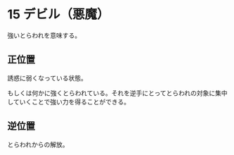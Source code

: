 # 15 デビル（悪魔）
強いとらわれを意味する。

## 正位置
誘惑に弱くなっている状態。

もしくは何かに強くとらわれている。それを逆手にとってとらわれの対象に集中していくことで強い力を得ることができる。

## 逆位置
とらわれからの解放。


